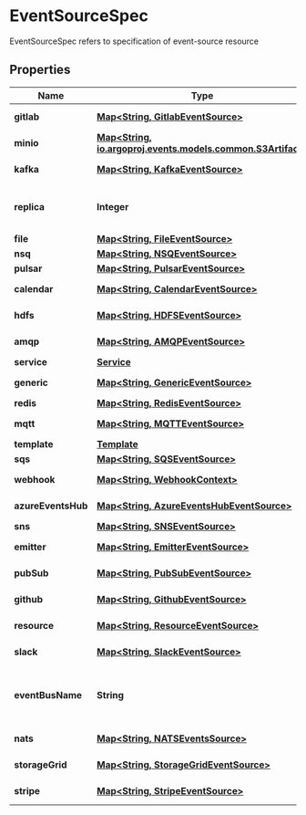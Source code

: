 

# EventSourceSpec

EventSourceSpec refers to specification of event-source resource
## Properties

Name | Type | Description | Notes
------------ | ------------- | ------------- | -------------
**gitlab** | [**Map&lt;String, GitlabEventSource&gt;**](GitlabEventSource.md) | Gitlab event sources |  [optional]
**minio** | [**Map&lt;String, io.argoproj.events.models.common.S3Artifact&gt;**](io.argoproj.events.models.common.S3Artifact.md) | Minio event sources |  [optional]
**kafka** | [**Map&lt;String, KafkaEventSource&gt;**](KafkaEventSource.md) | Kafka event sources |  [optional]
**replica** | **Integer** | Replica is the gateway deployment replicas |  [optional]
**file** | [**Map&lt;String, FileEventSource&gt;**](FileEventSource.md) | File event sources |  [optional]
**nsq** | [**Map&lt;String, NSQEventSource&gt;**](NSQEventSource.md) | NSQ event source |  [optional]
**pulsar** | [**Map&lt;String, PulsarEventSource&gt;**](PulsarEventSource.md) | Pulsar event source |  [optional]
**calendar** | [**Map&lt;String, CalendarEventSource&gt;**](CalendarEventSource.md) | Calendar event sources |  [optional]
**hdfs** | [**Map&lt;String, HDFSEventSource&gt;**](HDFSEventSource.md) | HDFS event sources |  [optional]
**amqp** | [**Map&lt;String, AMQPEventSource&gt;**](AMQPEventSource.md) | AMQP event sources |  [optional]
**service** | [**Service**](Service.md) |  |  [optional]
**generic** | [**Map&lt;String, GenericEventSource&gt;**](GenericEventSource.md) | Generic event source |  [optional]
**redis** | [**Map&lt;String, RedisEventSource&gt;**](RedisEventSource.md) | Redis event source |  [optional]
**mqtt** | [**Map&lt;String, MQTTEventSource&gt;**](MQTTEventSource.md) | MQTT event sources |  [optional]
**template** | [**Template**](Template.md) |  |  [optional]
**sqs** | [**Map&lt;String, SQSEventSource&gt;**](SQSEventSource.md) | SQS event sources |  [optional]
**webhook** | [**Map&lt;String, WebhookContext&gt;**](WebhookContext.md) | Webhook event sources |  [optional]
**azureEventsHub** | [**Map&lt;String, AzureEventsHubEventSource&gt;**](AzureEventsHubEventSource.md) | AzureEventsHub event sources |  [optional]
**sns** | [**Map&lt;String, SNSEventSource&gt;**](SNSEventSource.md) | SNS event sources |  [optional]
**emitter** | [**Map&lt;String, EmitterEventSource&gt;**](EmitterEventSource.md) | Emitter event source |  [optional]
**pubSub** | [**Map&lt;String, PubSubEventSource&gt;**](PubSubEventSource.md) | PubSub eevnt sources |  [optional]
**github** | [**Map&lt;String, GithubEventSource&gt;**](GithubEventSource.md) | Github event sources |  [optional]
**resource** | [**Map&lt;String, ResourceEventSource&gt;**](ResourceEventSource.md) | Resource event sources |  [optional]
**slack** | [**Map&lt;String, SlackEventSource&gt;**](SlackEventSource.md) | Slack event sources |  [optional]
**eventBusName** | **String** | EventBusName references to a EventBus name. By default the value is \&quot;default\&quot; |  [optional]
**nats** | [**Map&lt;String, NATSEventsSource&gt;**](NATSEventsSource.md) | NATS event sources |  [optional]
**storageGrid** | [**Map&lt;String, StorageGridEventSource&gt;**](StorageGridEventSource.md) | StorageGrid event sources |  [optional]
**stripe** | [**Map&lt;String, StripeEventSource&gt;**](StripeEventSource.md) | Stripe event sources |  [optional]



